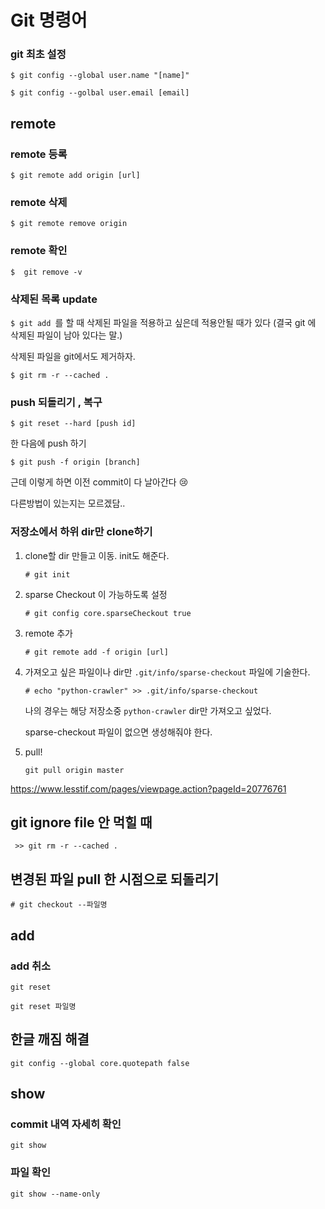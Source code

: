 # Git 명령어

### git 최초 설정

`$ git config --global user.name "[name]"`

` $ git config --golbal user.email [email] `





## remote 

### remote 등록

`$ git remote add origin [url]`

### remote 삭제

`$ git remote remove origin`

### remote 확인

`$  git remove -v`





### 삭제된 목록 update

`$ git add `를 할 때 삭제된 파일을 적용하고 싶은데 적용안될 때가 있다 (결국 git 에 삭제된 파일이 남아 있다는 말.)

삭제된 파일을 git에서도 제거하자.

`$ git rm -r --cached . `



### push 되돌리기 , 복구

`$ git reset --hard [push id]`

한 다음에 push 하기

`$ git push -f origin [branch]`

근데 이렇게 하면 이전 commit이 다 날아간다 :cry:

다른방법이 있는지는 모르겠담..



### 저장소에서 하위 dir만 clone하기

1. clone할 dir 만들고 이동. init도 해준다.

   `# git init`

2. sparse Checkout 이 가능하도록 설정

   `# git config core.sparseCheckout true`

3. remote 추가

   `# git remote add -f origin [url] `

4. 가져오고 싶은 파일이나 dir만 `.git/info/sparse-checkout` 파일에 기술한다.

   `# echo "python-crawler" >> .git/info/sparse-checkout`

   나의 경우는 해당 저장소중 `python-crawler` dir만 가져오고 싶었다. 

   sparse-checkout 파일이 없으면 생성해줘야 한다.

5. pull!

   `git pull origin master`

<https://www.lesstif.com/pages/viewpage.action?pageId=20776761>





## git ignore file 안 먹힐 때

` >> git rm -r --cached .`





## 변경된 파일 pull 한 시점으로 되돌리기

`# git checkout --파일명`





## add

### add 취소

`git reset`

`git reset 파일명`





## 한글 깨짐 해결

`git config --global core.quotepath false`


## show
### commit 내역 자세히 확인
`git show`


### 파일 확인
`git show --name-only`